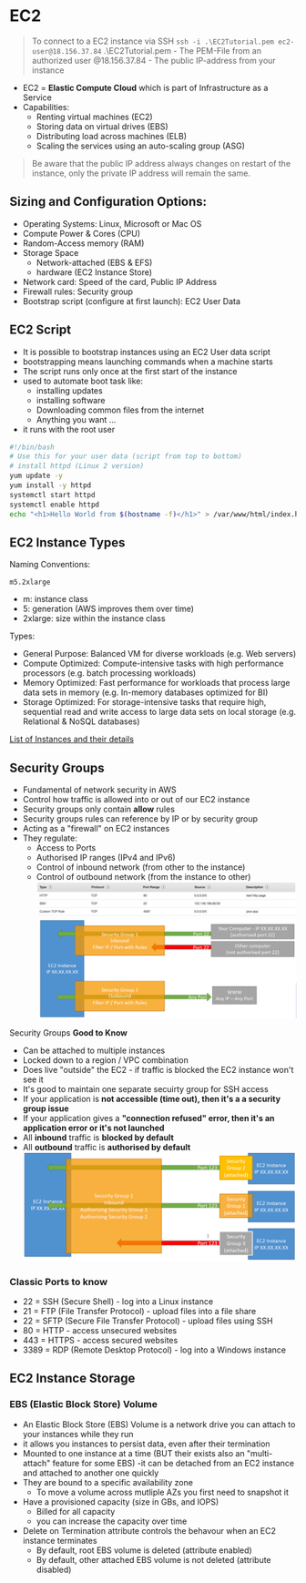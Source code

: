 # EC2

> To connect to a EC2 instance via SSH 
> `ssh -i .\EC2Tutorial.pem ec2-user@18.156.37.84`
>  .\EC2Tutorial.pem - The PEM-File from an authorized user 
>  @18.156.37.84 - The public IP-address from your instance 


- EC2 = **Elastic Compute Cloud** which is part of Infrastructure as a Service
 - Capabilities:
    - Renting virtual machines (EC2)
    - Storing data on virtual drives (EBS)
    - Distributing load across machines (ELB)
    - Scaling the services using an auto-scaling group (ASG)

> Be aware that the public IP address always changes on restart of the instance, only the private IP address will remain the same.


## Sizing and Configuration Options:

- Operating Systems: Linux, Microsoft or Mac OS
- Compute Power & Cores (CPU)
- Random-Access memory (RAM)
- Storage Space
    - Network-attached (EBS & EFS)
    - hardware (EC2 Instance Store)
- Network card: Speed of the card, Public IP Address 
- Firewall rules: Security group
- Bootstrap script (configure at first launch): EC2 User Data

## EC2 Script

- It is possible to bootstrap instances using an EC2 User data script
- bootstrapping means launching commands when a machine starts
- The script runs only once at the first start of the instance
- used to automate boot task like:
    - installing updates
    - installing software
    - Downloading common files from the internet
    - Anything you want ...
- it runs with the root user


```bash
#!/bin/bash
# Use this for your user data (script from top to bottom)
# install httpd (Linux 2 version)
yum update -y
yum install -y httpd
systemctl start httpd
systemctl enable httpd
echo "<h1>Hello World from $(hostname -f)</h1>" > /var/www/html/index.html
```
## EC2 Instance Types

Naming Conventions:

    m5.2xlarge

- m: instance class
- 5: generation (AWS improves them over time)
- 2xlarge: size within the instance class

Types:

- General Purpose: Balanced VM for diverse workloads (e.g. Web servers)
- Compute Optimized: Compute-intensive tasks with high performance processors (e.g. batch processing workloads)
- Memory Optimized: Fast performance for workloads that process large data sets in memory (e.g. In-memory databases optimized for BI)
- Storage Optimized: For storage-intensive tasks that require high, sequential read and write access to large data sets on local storage (e.g. Relational & NoSQL databases)

[List of Instances and their details][1]

## Security Groups

- Fundamental of network security in AWS
- Control how traffic is allowed into or out of our EC2 instance
- Security groups only contain **allow** rules
- Security groups rules can reference by IP or by security group
- Acting as a "firewall" on EC2 instances
- They regulate:
    - Access to Ports
    - Authorised IP ranges (IPv4 and IPv6)
    - Control of inbound network (from other to the instance)
    - Control of outbound network (from the instance to other)
![SecurityGroups](img/awsCloudPractitioner/securityGroups.png)
![SecurityGroups2](img/awsCloudPractitioner/securityGroups2.png)

Security Groups **Good to Know**
- Can be attached to multiple instances
- Locked down to a region / VPC combination
- Does live "outside" the EC2 - if traffic is blocked the EC2 instance won't see it
- It's good to maintain one separate secuirty group for SSH access
- If your application is **not accessible (time out), then it's a a security group issue**
- If your application gives a **"connection refused" error, then it's an application error or it's not launched**
- All **inbound** traffic is **blocked by default**
- All **outbound** traffic is **authorised by default**
![SecurityGroups3](img/awsCloudPractitioner/securityGroups3.png)

### Classic Ports to know

- 22 = SSH (Secure Shell) - log into a Linux instance
- 21 = FTP (File Transfer Protocol) - upload files into a file share
- 22 = SFTP (Secure File Transfer Protocol) - upload files using SSH
- 80 = HTTP - access unsecured websites
- 443 = HTTPS - access secured websites
- 3389 = RDP (Remote Desktop Protocol) - log into a Windows instance

## EC2 Instance Storage

### EBS (Elastic Block Store) Volume

- An Elastic Block Store (EBS) Volume is a network drive you can attach to your instances while they run
- it allows you instances to persist data, even after their termination
- Mounted to one instance at a time (BUT their exists also an "multi-attach" feature for some EBS) 
    -it can be detached from an EC2 instance and attached to another one quickly
- They are bound to a specific availability zone
    - To move a volume across mutliple AZs you first need to snapshot it
- Have a provisioned capacity (size in GBs, and IOPS)
    - Billed for all capacity
    - you can increase the capacity over time
- Delete on Termination attribute controls the behavour when an EC2 instance terminates
    - By default, root EBS volume is deleted (attribute enabled)
    - By default, other attached EBS volume is not deleted (attribute disabled)

  


[1]: https://instances.vantage.sh/